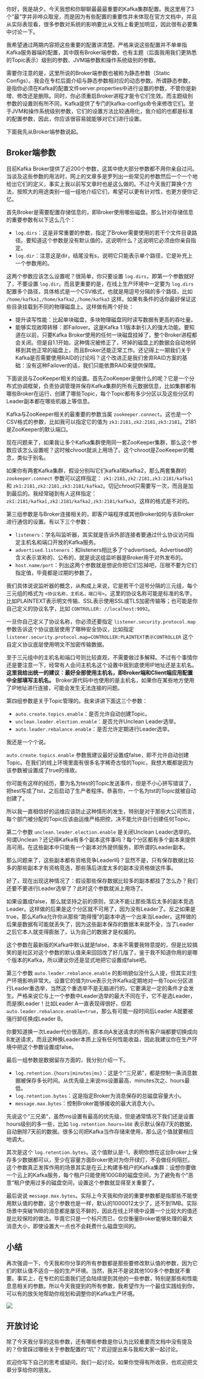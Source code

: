 你好，我是胡夕。今天我想和你聊聊最最最重要的Kafka集群配置。我这里用了3个“最”字并非哗众取宠，而是因为有些配置的重要性并未体现在官方文档中，并且从实际表现看，很多参数对系统的影响要比从文档上看更加明显，因此很有必要集中讨论一下。

我希望通过两期内容把这些重要的配置讲清楚。严格来说这些配置并不单单指Kafka服务器端的配置，其中既有Broker端参数，也有主题（后面我用我们更熟悉的Topic表示）级别的参数、JVM端参数和操作系统级别的参数。

需要你注意的是，这里所说的Broker端参数也被称为静态参数（Static Configs）。我会在专栏后面介绍与静态参数相对应的动态参数。所谓静态参数，是指你必须在Kafka的配置文件server.properties中进行设置的参数，不管你是新增、修改还是删除。同时，你必须重启Broker进程才能令它们生效。而主题级别参数的设置则有所不同，Kafka提供了专门的kafka-configs命令来修改它们。至于JVM和操作系统级别参数，它们的设置方法比较通用化，我介绍的也都是标准的配置参数，因此，你应该很容易就能够对它们进行设置。

下面我先从Broker端参数说起。

## Broker端参数

目前Kafka Broker提供了近200个参数，这其中绝大部分参数都不用你亲自过问。当谈及这些参数的用法时，网上的文章多是罗列出一些常见的参数然后一个一个地给出它们的定义，事实上我以前写文章时也是这么做的。不过今天我打算换个方法，按照大的用途类别一组一组地介绍它们，希望可以更有针对性，也更方便你记忆。

首先Broker是需要配置存储信息的，即Broker使用哪些磁盘。那么针对存储信息的重要参数有以下这么几个：

- `log.dirs`：这是非常重要的参数，指定了Broker需要使用的若干个文件目录路径。要知道这个参数是没有默认值的，这说明什么？这说明它必须由你亲自指定。
- `log.dir`：注意这是dir，结尾没有s，说明它只能表示单个路径，它是补充上一个参数用的。

这两个参数应该怎么设置呢？很简单，你只要设置 `log.dirs`，即第一个参数就好了，不要设置 `log.dir`。而且更重要的是，在线上生产环境中一定要为 `log.dirs` 配置多个路径，具体格式是一个CSV格式，也就是用逗号分隔的多个路径，比如 `/home/kafka1,/home/kafka2,/home/kafka3` 这样。如果有条件的话你最好保证这些目录挂载到不同的物理磁盘上。这样做有两个好处：

- 提升读写性能：比起单块磁盘，多块物理磁盘同时读写数据有更高的吞吐量。
- 能够实现故障转移：即Failover。这是Kafka 1.1版本新引入的强大功能。要知道在以前，只要Kafka Broker使用的任何一块磁盘挂掉了，整个Broker进程都会关闭。但是自1.1开始，这种情况被修正了，坏掉的磁盘上的数据会自动地转移到其他正常的磁盘上，而且Broker还能正常工作。还记得上一期我们关于Kafka是否需要使用RAID的讨论吗？这个改进正是我们舍弃RAID方案的基础：没有这种Failover的话，我们只能依靠RAID来提供保障。

下面说说与ZooKeeper相关的设置。首先ZooKeeper是做什么的呢？它是一个分布式协调框架，负责协调管理并保存Kafka集群的所有元数据信息，比如集群都有哪些Broker在运行、创建了哪些Topic，每个Topic都有多少分区以及这些分区的Leader副本都在哪些机器上等信息。

Kafka与ZooKeeper相关的最重要的参数当属 `zookeeper.connect`。这也是一个CSV格式的参数，比如我可以指定它的值为 `zk1:2181,zk2:2181,zk3:2181`。2181是ZooKeeper的默认端口。

现在问题来了，如果我让多个Kafka集群使用同一套ZooKeeper集群，那么这个参数应该怎么设置呢？这时候chroot就派上用场了。这个chroot是ZooKeeper的概念，类似于别名。

如果你有两套Kafka集群，假设分别叫它们kafka1和kafka2，那么两套集群的 `zookeeper.connect` 参数可以这样指定： `zk1:2181,zk2:2181,zk3:2181/kafka1` 和 `zk1:2181,zk2:2181,zk3:2181/kafka2`。切记chroot只需要写一次，而且是加到最后的。我经常碰到有人这样指定： `zk1:2181/kafka1,zk2:2181/kafka2,zk3:2181/kafka3`，这样的格式是不对的。

第三组参数是与Broker连接相关的，即客户端程序或其他Broker如何与该Broker进行通信的设置。有以下三个参数：

- `listeners`：学名叫监听器，其实就是告诉外部连接者要通过什么协议访问指定主机名和端口开放的Kafka服务。
- `advertised.listeners`：和listeners相比多了个advertised。Advertised的含义表示宣称的、公布的，就是说这组监听器是Broker用于对外发布的。
- `host.name/port`：列出这两个参数就是想说你把它们忘掉吧，压根不要为它们指定值，毕竟都是过期的参数了。

我们具体说说监听器的概念，从构成上来说，它是若干个逗号分隔的三元组，每个三元组的格式为 `<协议名称，主机名，端口号>`。这里的协议名称可能是标准的名字，比如PLAINTEXT表示明文传输、SSL表示使用SSL或TLS加密传输等；也可能是你自己定义的协议名字，比如 `CONTROLLER: //localhost:9092`。

一旦你自己定义了协议名称，你必须还要指定 `listener.security.protocol.map` 参数告诉这个协议底层使用了哪种安全协议，比如指定 `listener.security.protocol.map=CONTROLLER:PLAINTEXT表示CONTROLLER` 这个自定义协议底层使用明文不加密传输数据。

至于三元组中的主机名和端口号则比较直观，不需要做过多解释。不过有个事情你还是要注意一下，经常有人会问主机名这个设置中我到底使用IP地址还是主机名。 **这里我给出统一的建议：最好全部使用主机名，即Broker端和Client端应用配置中全部填写主机名。** Broker源代码中也使用的是主机名，如果你在某些地方使用了IP地址进行连接，可能会发生无法连接的问题。

第四组参数是关于Topic管理的。我来讲讲下面这三个参数：

- `auto.create.topics.enable`：是否允许自动创建Topic。
- `unclean.leader.election.enable`：是否允许Unclean Leader选举。
- `auto.leader.rebalance.enable`：是否允许定期进行Leader选举。

我还是一个个说。

`auto.create.topics.enable` 参数我建议最好设置成false，即不允许自动创建Topic。在我们的线上环境里面有很多名字稀奇古怪的Topic，我想大概都是因为该参数被设置成了true的缘故。

你可能有这样的经历，要为名为test的Topic发送事件，但是不小心拼写错误了，把test写成了tst，之后启动了生产者程序。恭喜你，一个名为tst的Topic就被自动创建了。

所以我一直相信好的运维应该防止这种情形的发生，特别是对于那些大公司而言，每个部门被分配的Topic应该由运维严格把控，决不能允许自行创建任何Topic。

第二个参数 `unclean.leader.election.enable` 是关闭Unclean Leader选举的。何谓Unclean？还记得Kafka有多个副本这件事吗？每个分区都有多个副本来提供高可用。在这些副本中只能有一个副本对外提供服务，即所谓的Leader副本。

那么问题来了，这些副本都有资格竞争Leader吗？显然不是，只有保存数据比较多的那些副本才有资格竞选，那些落后进度太多的副本没资格做这件事。

好了，现在出现这种情况了：假设那些保存数据比较多的副本都挂了怎么办？我们还要不要进行Leader选举了？此时这个参数就派上用场了。

如果设置成false，那么就坚持之前的原则，坚决不能让那些落后太多的副本竞选Leader。这样做的后果是这个分区就不可用了，因为没有Leader了。反之如果是true，那么Kafka允许你从那些“跑得慢”的副本中选一个出来当Leader。这样做的后果是数据有可能就丢失了，因为这些副本保存的数据本来就不全，当了Leader之后它本人就变得膨胀了，认为自己的数据才是权威的。

这个参数在最新版的Kafka中默认就是false，本来不需要我特意提的，但是比较搞笑的是社区对这个参数的默认值来来回回改了好几版了，鉴于我不知道你用的是哪个版本的Kafka，所以建议你还是显式地把它设置成false吧。

第三个参数 `auto.leader.rebalance.enable` 的影响貌似没什么人提，但其实对生产环境影响非常大。设置它的值为true表示允许Kafka定期地对一些Topic分区进行Leader重选举，当然这个重选举不是无脑进行的，它要满足一定的条件才会发生。严格来说它与上一个参数中Leader选举的最大不同在于，它不是选Leader，而是换Leader！比如Leader A一直表现得很好，但若 `auto.leader.rebalance.enable=true`，那么有可能一段时间后Leader A就要被强行卸任换成Leader B。

你要知道换一次Leader代价很高的，原本向A发送请求的所有客户端都要切换成向B发送请求，而且这种换Leader本质上没有任何性能收益，因此我建议你在生产环境中把这个参数设置成false。

最后一组参数是数据留存方面的，我分别介绍一下。

- `log.retention.{hours|minutes|ms}`：这是个“三兄弟”，都是控制一条消息数据被保存多长时间。从优先级上来说ms设置最高、minutes次之、hours最低。
- `log.retention.bytes`：这是指定Broker为消息保存的总磁盘容量大小。
- `message.max.bytes`：控制Broker能够接收的最大消息大小。

先说这个“三兄弟”，虽然ms设置有最高的优先级，但是通常情况下我们还是设置hours级别的多一些，比如 `log.retention.hours=168` 表示默认保存7天的数据，自动删除7天前的数据。很多公司把Kafka当作存储来使用，那么这个值就要相应地调大。

其次是这个 `log.retention.bytes`。这个值默认是-1，表明你想在这台Broker上保存多少数据都可以，至少在容量方面Broker绝对为你开绿灯，不会做任何阻拦。这个参数真正发挥作用的场景其实是在云上构建多租户的Kafka集群：设想你要做一个云上的Kafka服务，每个租户只能使用100GB的磁盘空间，为了避免有个“恶意”租户使用过多的磁盘空间，设置这个参数就显得至关重要了。

最后说说 `message.max.bytes`。实际上今天我和你说的重要参数都是指那些不能使用默认值的参数，这个参数也是一样，默认的1000012太少了，还不到1MB。实际场景中突破1MB的消息都是屡见不鲜的，因此在线上环境中设置一个比较大的值还是比较保险的做法。毕竟它只是一个标尺而已，仅仅衡量Broker能够处理的最大消息大小，即使设置大一点也不会耗费什么磁盘空间的。

## 小结

再次强调一下，今天我和你分享的所有参数都是那些要修改默认值的参数，因为它们的默认值不适合一般的生产环境。当然，我并不是说其他100多个参数就不重要。事实上，在专栏的后面我们还会陆续提到其他的一些参数，特别是那些和性能息息相关的参数。所以今天我提到的所有参数，我希望作为一个最佳实践给到你，可以有的放矢地帮助你规划和调整你的Kafka生产环境。

![](https://static001.geekbang.org/resource/image/d5/e7/d5248ba158a2283c095324a265d9f7e7.jpg?wh=2069*2560)

## 开放讨论

除了今天我分享的这些参数，还有哪些参数是你认为比较重要而文档中没有提及的？你曾踩过哪些关于参数配置的“坑”？欢迎提出来与我和大家一起讨论。

欢迎你写下自己的思考或疑问，我们一起讨论。如果你觉得有所收获，也欢迎把文章分享给你的朋友。